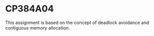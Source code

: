# CP384A04
This assignment is based on the concept of deadlock avoidance and contiguous memory allocation.

